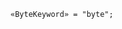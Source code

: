 <!-- This file is generated automatically by infrastructure scripts. Please don't edit by hand. -->

```{ .ebnf .slang-ebnf #ByteKeyword }
«ByteKeyword» = "byte";
```
